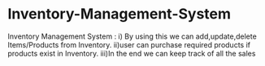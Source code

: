# Inventory-Management-System
Inventory Management System : i) By using this we can add,update,delete Items/Products from Inventory. ii)user can purchase required products if products exist in Inventory. iii)In the end we can keep track of all the sales 

